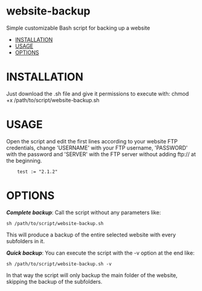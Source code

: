 # website-backup
Simple customizable Bash script for backing up a website

- [INSTALLATION](#installation)
- [USAGE](#usage)
- [OPTIONS](#options)

# INSTALLATION

Just download the .sh file and give it permissions to execute with:
    chmod +x /path/to/script/website-backup.sh

# USAGE

Open the script and edit the first lines according to your website FTP credentials, change 'USERNAME' with your FTP username, 'PASSWORD' with the password and 'SERVER' with the FTP server without adding ftp:// at the beginning.

```asas
    test := "2.1.2"
```

# OPTIONS

***Complete backup***:
Call the script without any parameters like:

    sh /path/to/script/website-backup.sh
  
This will produce a backup of the entire selected website with every subfolders in it.

***Quick backup***:
You can execute the script with the -v option at the end like:
  
    sh /path/to/script/website-backup.sh -v
  
In that way the script will only backup the main folder of the website, skipping the backup of the subfolders.
